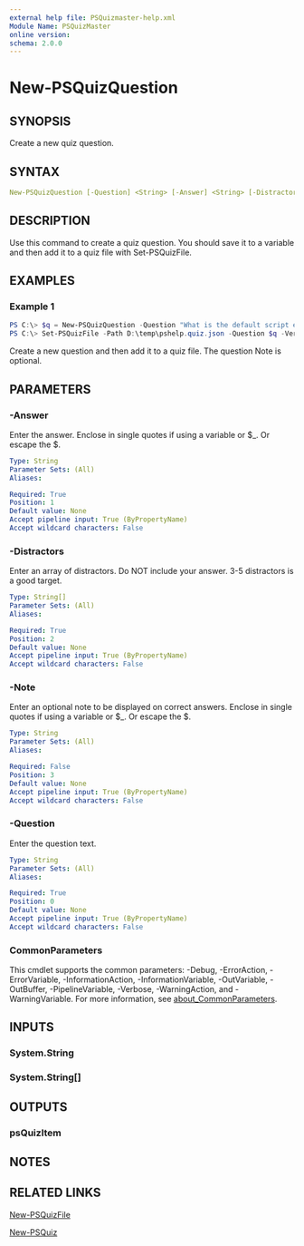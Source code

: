 ```yaml
---
external help file: PSQuizmaster-help.xml
Module Name: PSQuizMaster
online version:
schema: 2.0.0
---
```


# New-PSQuizQuestion

## SYNOPSIS

Create a new quiz question.

## SYNTAX

```yaml
New-PSQuizQuestion [-Question] <String> [-Answer] <String> [-Distractors] <String[]> [[-Note] <String>] [<CommonParameters>]
```

## DESCRIPTION

Use this command to create a quiz question. You should save it to a variable and then add it to a quiz file with Set-PSQuizFile.

## EXAMPLES

### Example 1

```powershell
PS C:\> $q = New-PSQuizQuestion -Question "What is the default script execution policy" -Answer "Restricted" -Distractors "Unrestricted","AllSigned","RemoteSigned","Bypass" -note "Execution policy is not a security setting."
PS C:\> Set-PSQuizFile -Path D:\temp\pshelp.quiz.json -Question $q -Version 0.2.0
```

Create a new question and then add it to a quiz file. The question Note is optional.

## PARAMETERS

### -Answer

Enter the answer.
Enclose in single quotes if using a variable or $_.
Or escape the $.

```yaml
Type: String
Parameter Sets: (All)
Aliases:

Required: True
Position: 1
Default value: None
Accept pipeline input: True (ByPropertyName)
Accept wildcard characters: False
```

### -Distractors

Enter an array of distractors.
Do NOT include your answer.
3-5 distractors is a good target.

```yaml
Type: String[]
Parameter Sets: (All)
Aliases:

Required: True
Position: 2
Default value: None
Accept pipeline input: True (ByPropertyName)
Accept wildcard characters: False
```

### -Note

Enter an optional note to be displayed on correct answers.
Enclose in single quotes if using a variable or $_.
Or escape the $.

```yaml
Type: String
Parameter Sets: (All)
Aliases:

Required: False
Position: 3
Default value: None
Accept pipeline input: True (ByPropertyName)
Accept wildcard characters: False
```

### -Question

Enter the question text.

```yaml
Type: String
Parameter Sets: (All)
Aliases:

Required: True
Position: 0
Default value: None
Accept pipeline input: True (ByPropertyName)
Accept wildcard characters: False
```

### CommonParameters

This cmdlet supports the common parameters: -Debug, -ErrorAction, -ErrorVariable, -InformationAction, -InformationVariable, -OutVariable, -OutBuffer, -PipelineVariable, -Verbose, -WarningAction, and -WarningVariable. For more information, see [about_CommonParameters](http://go.microsoft.com/fwlink/?LinkID=113216).

## INPUTS

### System.String

### System.String[]

## OUTPUTS

### psQuizItem

## NOTES

## RELATED LINKS

[New-PSQuizFile](New-PSQuizFile.md)

[New-PSQuiz](New-PSQuiz.md)
